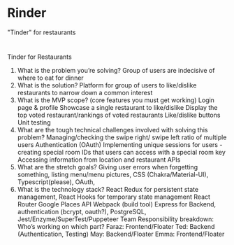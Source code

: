 # Rinder

"Tinder" for restaurants

#

Tinder for Restaurants

1. What is the problem you’re solving?
   Group of users are indecisive of where to eat for dinner
2. What is the solution?
   Platform for group of users to like/dislike restaurants to narrow down a common interest
3. What is the MVP scope? (core features you must get working)
   Login page & profile
   Showcase a single restaurant to like/dislike
   Display the top voted restaurant/rankings of voted restaurants
   Like/dislike buttons
   Unit testing
4. What are the tough technical challenges involved with solving this problem?
   Managing/checking the swipe right/ swipe left ratio of multiple users
   Authentication (OAuth)
   Implementing unique sessions for users - creating special room IDs that users can access with a special room key
   Accessing information from location and restaurant APIs
5. What are the stretch goals?
   Giving user errors when forgetting something, listing menu/menu pictures, CSS (Chakra/Material-UI), Typescript(please), OAuth,
6. What is the technology stack?
   React
   Redux for persistent state management,
   React Hooks for temporary state management
   React Router
   Google Places API
   Webpack (build tool)
   Express for Backend,
   authentication (bcrypt, oauth?),
   PostgreSQL,
   Jest/Enzyme/SuperTest/Puppeteer
   Team Responsibility breakdown: Who’s working on which part?
   Faraz: Frontend/Floater
   Ted: Backend (Authentication, Testing)
   May: Backend/Floater
   Emma: Frontend/Floater
